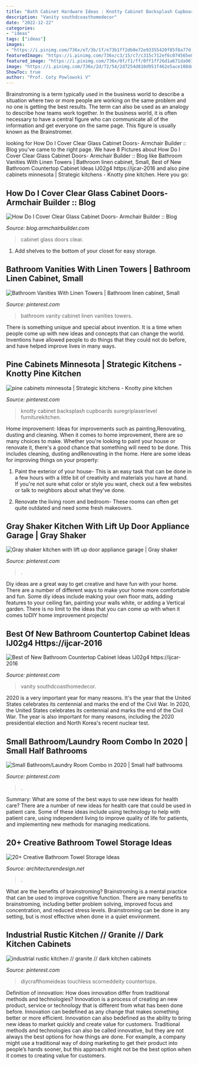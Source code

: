 ```yaml
---
title: "Bath Cabinet Hardware Ideas : Knotty Cabinet Backsplash Cupboards Suregriplaserlevel Furniturekitchen"
description: "Vanity southdcoasthomedecor"
date: "2022-12-22"
categories:
- "ideas"
tags: ["ideas"]
images:
- "https://i.pinimg.com/736x/e7/3b/1f/e73b1ff2db0e72e93355420f85f8a77d.jpg"
featuredImage: "https://i.pinimg.com/736x/c3/15/c7/c315c712ef6c074565e87b2eca2ca363.jpg"
featured_image: "https://i.pinimg.com/736x/0f/f1/ff/0ff1ff26d1a671da96736fff75243d76.jpg"
image: "https://i.pinimg.com/736x/2d/72/54/2d7254d810d951f462e5ace108ddf28b.jpg"
ShowToc: true
author: "Prof. Coty Powlowski V"
---
```



Brainstroming is a term typically used in the business world to describe a situation where two or more people are working on the same problem and no one is getting the best results. The term can also be used as an analogy to describe how teams work together. In the business world, it is often necessary to have a central figure who can communicate all of the information and get everyone on the same page. This figure is usually known as the Brainstromer.

	

		
looking for How Do I Cover Clear Glass Cabinet Doors- Armchair Builder :: Blog you've came to the right page. We have 8 Pictures about How Do I Cover Clear Glass Cabinet Doors- Armchair Builder :: Blog like Bathroom Vanities With Linen Towers | Bathroom linen cabinet, Small, Best of New Bathroom Countertop Cabinet Ideas IJ02g4 https://ijcar-2016 and also pine cabinets minnesota | Strategic kitchens - Knotty pine kitchen. Here you go:
		
    
## How Do I Cover Clear Glass Cabinet Doors- Armchair Builder :: Blog

<img loading=lazy src="http://blog.armchairbuilder.com/wp-content/uploads/2014/03/IMG_7200.jpg" onerror="this.onerror=null;this.src='https://tse3.mm.bing.net/th?id=OIP.UAWcFJiH3K8H3nBtHhaaHQHaLG&amp;pid=15.1';" alt="How Do I Cover Clear Glass Cabinet Doors- Armchair Builder :: Blog">

_Source: blog.armchairbuilder.com_

>cabinet glass doors clear. 

	

1. Add shelves to the bottom of your closet for easy storage.

    
## Bathroom Vanities With Linen Towers | Bathroom Linen Cabinet, Small

<img loading=lazy src="https://i.pinimg.com/736x/e7/3b/1f/e73b1ff2db0e72e93355420f85f8a77d.jpg" onerror="this.onerror=null;this.src='https://tse4.mm.bing.net/th?id=OIP.TVL-A927AdhddDGa05ZeNgHaLH&amp;pid=15.1';" alt="Bathroom Vanities With Linen Towers | Bathroom linen cabinet, Small">

_Source: pinterest.com_

>bathroom vanity cabinet linen vanities towers. 

	

There is something unique and special about invention. It is a time when people come up with new ideas and concepts that can change the world. Inventions have allowed people to do things that they could not do before, and have helped improve lives in many ways.

    
## Pine Cabinets Minnesota | Strategic Kitchens - Knotty Pine Kitchen

<img loading=lazy src="https://i.pinimg.com/736x/cb/59/66/cb59664326c08f51b97a6ed5c45ebef6.jpg" onerror="this.onerror=null;this.src='https://tse2.mm.bing.net/th?id=OIP.bdK4JLXiBE6m4x62u6PjlQHaJ3&amp;pid=15.1';" alt="pine cabinets minnesota | Strategic kitchens - Knotty pine kitchen">

_Source: pinterest.com_

>knotty cabinet backsplash cupboards suregriplaserlevel furniturekitchen. 

	

Home improvement: Ideas for improvements such as painting,Renovating, dusting and cleaning.
When it comes to home improvement, there are so many choices to make. Whether you're looking to paint your house or renovate it, there's a good chance that something will need to be done. This includes cleaning, dusting andRenovating in the home. Here are some ideas for improving things on your property: 
1. Paint the exterior of your house- This is an easy task that can be done in a few hours with a little bit of creativity and materials you have at hand. If you're not sure what color or style you want, check out a few websites or talk to neighbors about what they've done. 

2. Renovate the living room and bedroom- These rooms can often get quite outdated and need some fresh makeovers.

    
## Gray Shaker Kitchen With Lift Up Door Appliance Garage | Gray Shaker

<img loading=lazy src="https://i.pinimg.com/736x/0f/f1/ff/0ff1ff26d1a671da96736fff75243d76.jpg" onerror="this.onerror=null;this.src='https://tse4.mm.bing.net/th?id=OIP.W7N4ShWE4QyS-7X2iD1WjAHaJ3&amp;pid=15.1';" alt="Gray shaker kitchen with lift up door appliance garage | Gray shaker">

_Source: pinterest.com_

>. 

	

Diy ideas are a great way to get creative and have fun with your home. There are a number of different ways to make your home more comfortable and fun. Some diy ideas include making your own floor mats, adding features to your ceiling fan, painting your walls white, or adding a Vertical garden. There is no limit to the ideas that you can come up with when it comes toDIY home improvement projects!

    
## Best Of New Bathroom Countertop Cabinet Ideas IJ02g4 Https://ijcar-2016

<img loading=lazy src="https://i.pinimg.com/736x/2d/72/54/2d7254d810d951f462e5ace108ddf28b.jpg" onerror="this.onerror=null;this.src='https://tse4.mm.bing.net/th?id=OIP.rV9SVqZRM3_0YLmN79iKrgHaLJ&amp;pid=15.1';" alt="Best of New Bathroom Countertop Cabinet Ideas IJ02g4 https://ijcar-2016">

_Source: pinterest.com_

>vanity southdcoasthomedecor. 

	

2020 is a very important year for many reasons. It's the year that the United States celebrates its centennial and marks the end of the Civil War.
In 2020, the United States celebrates its centennial and marks the end of the Civil War. The year is also important for many reasons, including the 2020 presidential election and North Korea's recent nuclear test.

    
## Small Bathroom/Laundry Room Combo In 2020 | Small Half Bathrooms

<img loading=lazy src="https://i.pinimg.com/736x/b8/11/35/b81135cdb3f390a7b1a0561aba7811fd.jpg" onerror="this.onerror=null;this.src='https://tse4.mm.bing.net/th?id=OIP.BPdgs2ya9imJmeFrVSE3vwHaJ3&amp;pid=15.1';" alt="Small Bathroom/Laundry Room Combo in 2020 | Small half bathrooms">

_Source: pinterest.com_

>. 

	

Summary: What are some of the best ways to use new ideas for health care?
There are a number of new ideas for health care that could be used in patient care. Some of these ideas include using technology to help with patient care, using independent living to improve quality of life for patients, and implementing new methods for managing medications.

    
## 20+ Creative Bathroom Towel Storage Ideas

<img loading=lazy src="https://cdn.architecturendesign.net/wp-content/uploads/2015/09/AD-Creative-Bathroom-Towel-Storage-Ideas-11.jpg" onerror="this.onerror=null;this.src='https://tse2.mm.bing.net/th?id=OIP.LrBncBnuDSdS3-UPd_ehJQHaJ3&amp;pid=15.1';" alt="20+ Creative Bathroom Towel Storage Ideas">

_Source: architecturendesign.net_

>. 

	

What are the benefits of brainstroming?
Brainstroming is a mental practice that can be used to improve cognitive function. There are many benefits to brainstroming, including better problem solving, improved focus and concentration, and reduced stress levels. Brainstroming can be done in any setting, but is most effective when done in a quiet environment.

    
## Industrial Rustic Kitchen // Granite // Dark Kitchen Cabinets

<img loading=lazy src="https://i.pinimg.com/736x/c3/15/c7/c315c712ef6c074565e87b2eca2ca363.jpg" onerror="this.onerror=null;this.src='https://tse1.mm.bing.net/th?id=OIP.-szVEYoGl5wKM45rvYOspAHaJ3&amp;pid=15.1';" alt="industrial rustic kitchen // granite // dark kitchen cabinets">

_Source: pinterest.com_

>diycrafthomeideas touchless scorneddeity countertops. 

	

Definition of innovation: How does innovation differ from traditional methods and technologies?
Innovation is a process of creating an new product, service or technology that is different from what has been done before. Innovation can bedefined as any change that makes something better or more efficient. Innovation can also bedefined as the ability to bring new ideas to market quickly and create value for customers. 
Traditional methods and technologies can also be called innovative, but they are not always the best options for how things are done. For example, a company might use a traditional way of doing marketing to get their product into people’s hands sooner, but this approach might not be the best option when it comes to creating value for customers.


